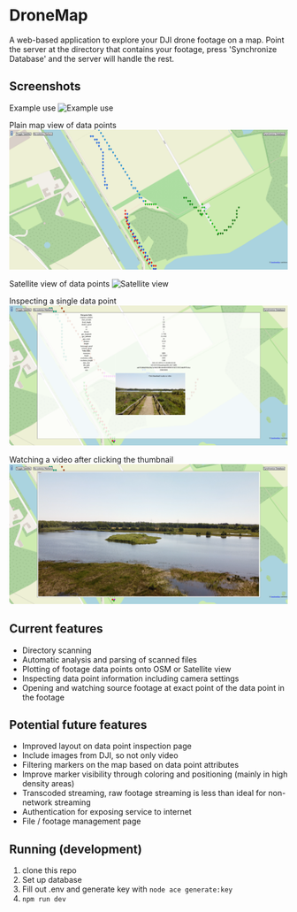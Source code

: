 # DroneMap
A web-based application to explore your DJI drone footage on a map. Point the server at the directory that contains your footage, press 'Synchronize Database' and the server will handle the rest.

## Screenshots

Example use
![Example use](readme_assets/example.gif)

Plain map view of data points
![Plain map view](readme_assets/map.png)

Satellite view of data points
![Satellite view](readme_assets/sat.png)

Inspecting a single data point
![Inspecting a datapoint](readme_assets/point.png)

Watching a video after clicking the thumbnail
![Watching a video](readme_assets/video.png)

## Current features

- Directory scanning
- Automatic analysis and parsing of scanned files
- Plotting of footage data points onto OSM or Satellite view
- Inspecting data point information including camera settings
- Opening and watching source footage at exact point of the data point in the footage

## Potential future features

- Improved layout on data point inspection page
- Include images from DJI, so not only video
- Filtering markers on the map based on data point attributes
- Improve marker visibility through coloring and positioning (mainly in high density areas)
- Transcoded streaming, raw footage streaming is less than ideal for non-network streaming
- Authentication for exposing service to internet
- File / footage management page

## Running (development)

1. clone this repo
2. Set up database
3. Fill out .env and generate key with `node ace generate:key`
4. `npm run dev`
